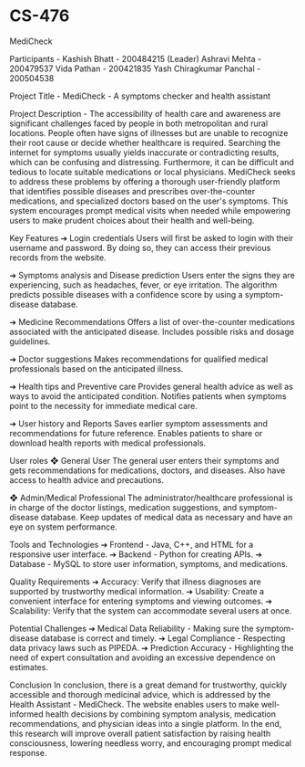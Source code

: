 # CS-476
MediCheck

Participants - Kashish Bhatt - 200484215 (Leader)
Ashravi Mehta - 200479537
Vida Pathan - 200421835
Yash Chiragkumar Panchal - 200504538

Project Title - MediCheck - A symptoms checker and health assistant 

Project Description - The accessibility of health care and awareness are significant challenges faced by people in both metropolitan and rural locations. People often have signs of illnesses but are unable to recognize their root cause or decide whether healthcare is required. Searching the internet for symptoms usually yields inaccurate or contradicting results, which can be confusing and distressing. Furthermore, it can be difficult and tedious to locate suitable medications or local physicians. 
	MediCheck seeks to address these problems by offering a thorough user-friendly platform that identifies possible diseases and prescribes over-the-counter medications, and specialized doctors based on the user's symptoms. This system encourages prompt medical visits when needed while empowering users to make prudent choices about their health and well-being.

Key Features
➔	Login credentials
Users will first be asked to login with their username and password. By doing so, they can access their previous records from the website.

➔	Symptoms analysis and Disease prediction
Users enter the signs they are experiencing, such as headaches, fever, or eye irritation.
The algorithm predicts possible diseases with a confidence score by using a symptom-disease database. 

➔	Medicine Recommendations
Offers a list of over-the-counter medications associated with the anticipated disease.
Includes possible risks and dosage guidelines. 


➔	Doctor suggestions
Makes recommendations for qualified medical professionals based on the anticipated illness. 

➔	Health tips and Preventive care
Provides general health advice as well as ways to avoid the anticipated condition.
Notifies patients when symptoms point to the necessity for immediate medical care. 

➔	User history and Reports
Saves earlier symptom assessments and recommendations for future reference.
Enables patients to share or download health reports with medical professionals.

User roles
❖	General User
The general user enters their symptoms and gets recommendations for medications, doctors, and diseases.
Also have access to health advice and precautions. 

❖	Admin/Medical Professional
The administrator/healthcare professional is in charge of the doctor listings, medication suggestions, and symptom-disease database.
Keep updates of medical data as necessary and have an eye on system performance. 

Tools and Technologies
➔	Frontend - Java, C++, and HTML for a responsive user interface.
➔	Backend - Python for creating APIs. 
➔	Database - MySQL to store user information, symptoms, and medications. 

Quality Requirements
➔	Accuracy: Verify that illness diagnoses are supported by trustworthy medical information.
➔	Usability: Create a convenient interface for entering symptoms and viewing outcomes.
➔	Scalability: Verify that the system can accommodate several users at once. 

Potential Challenges
➔	Medical Data Reliability - Making sure the symptom-disease database is correct and timely. 
➔	Legal Compliance -  Respecting data privacy laws such as PIPEDA.
➔	Prediction Accuracy -  Highlighting the need of expert consultation and avoiding an excessive dependence on estimates. 

Conclusion
	In conclusion, there is a great demand for trustworthy, quickly accessible and thorough medicinal advice, which is addressed by the  Health Assistant - MediCheck. The website enables users to make well-informed health decisions by combining symptom analysis, medication recommendations, and physician ideas into a single platform. In the end, this research will improve overall patient satisfaction by raising health consciousness, lowering needless worry, and encouraging prompt medical response.  

